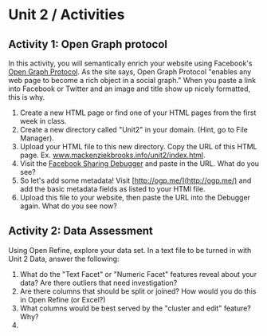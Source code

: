# Unit 2 / Activities

## Activity 1: Open Graph protocol
In this activity, you will semantically enrich your website using Facebook's [Open Graph Protocol](http://ogp.me/). As the site says, Open Graph Protocol "enables any web page to become a rich object in a social graph." When you paste a link into Facebook or Twitter and an image and title show up nicely formatted, this is why.
1. Create a new HTML page or find one of your HTML pages from the first week in class. 
2. Create a new directory called "Unit2" in your domain. (Hint, go to File Manager).
3. Upload your HTML file to this new directory. Copy the URL of this HTML page. Ex. www.mackenziekbrooks.info/unit2/index.html.
4. Visit the [Facebook Sharing Debugger](https://developers.facebook.com/tools/debug/sharing/) and paste in the URL. What do you see?
5. So let's add some metadata! Visit [http://ogp.me/](http://ogp.me/) and add the basic metadata fields as listed to your HTMl file. 
6. Upload this file to your website, then paste the URL into the Debugger again. What do you see now?

## Activity 2: Data Assessment
Using Open Refine, explore your data set. In a text file to be turned in with Unit 2 Data, answer the following:
1. What do the "Text Facet" or "Numeric Facet" features reveal about your data? Are there outliers that need investigation?
2. Are there columns that should be split or joined? How would you do this in Open Refine (or Excel?) 
3. What columns would be best served by the "cluster and edit" feature? Why?
4. 